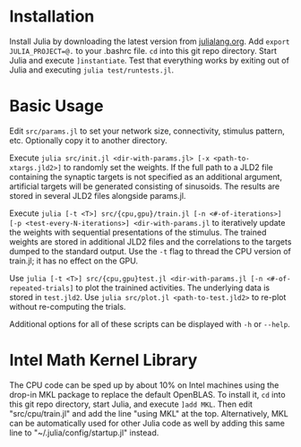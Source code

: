 # Installation #

Install Julia by downloading the latest version from
[julialang.org](https://julialang.org/).  Add `export JULIA_PROJECT=@.`
to your .bashrc file.  `cd` into this git repo directory.  Start Julia and
execute `]instantiate`.  Test that everything works by exiting out of
Julia and executing `julia test/runtests.jl`.

# Basic Usage #

Edit `src/params.jl` to set your network size, connectivity, stimulus
pattern, etc.  Optionally copy it to another directory.

Execute `julia src/init.jl <dir-with-params.jl> [-x <path-to-xtargs.jld2>]`
to randomly set the weights.  If the full path to a JLD2 file containing
the synaptic targets is not specified as an additional argument, artificial
targets will be generated consisting of sinusoids.  The results are stored
in several JLD2 files alongside params.jl.

Execute `julia [-t <T>] src/{cpu,gpu}/train.jl [-n <#-of-iterations>]
[-p <test-every-N-iterations>] <dir-with-params.jl` to iteratively update
the weights with sequential presentations of the stimulus.  The trained
weights are stored in additional JLD2 files and the correlations to the
targets dumped to the standard output.  Use the `-t` flag to thread the
CPU version of train.jl; it has no effect on the GPU.

Use `julia [-t <T>] src/{cpu,gpu}test.jl <dir-with-params.jl [-n
<#-of-repeated-trials]` to plot the trainined activities.  The underlying
data is stored in `test.jld2`.  Use `julia src/plot.jl <path-to-test.jld2>`
to re-plot without re-computing the trials.

Additional options for all of these scripts can be displayed with `-h` or
`--help`.

# Intel Math Kernel Library #

The CPU code can be sped up by about 10% on Intel machines using the
drop-in MKL package to replace the default OpenBLAS.  To install it,
`cd` into this git repo directory, start Julia, and execute `]add MKL`.
Then edit "src/cpu/train.jl" and add the line "using MKL" at the top.
Alternatively, MKL can be automatically used for other Julia code as well
by adding this same line to "~/.julia/config/startup.jl" instead.


